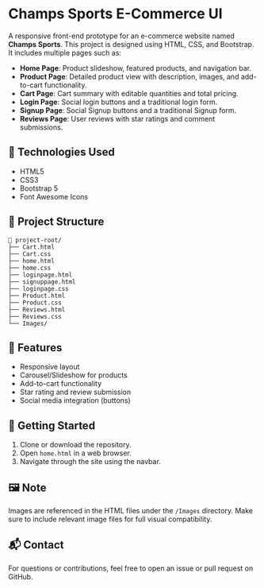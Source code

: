 
# Champs Sports E-Commerce UI

A responsive front-end prototype for an e-commerce website named **Champs Sports**. This project is designed using HTML, CSS, and Bootstrap. It includes multiple pages such as:

- **Home Page**: Product slideshow, featured products, and navigation bar.
- **Product Page**: Detailed product view with description, images, and add-to-cart functionality.
- **Cart Page**: Cart summary with editable quantities and total pricing.
- **Login Page**: Social login buttons and a traditional login form.
- **Signup Page**: Social Signup buttons and a traditional Signup form.
- **Reviews Page**: User reviews with star ratings and comment submissions.

## 🔧 Technologies Used

- HTML5
- CSS3
- Bootstrap 5
- Font Awesome Icons

## 📁 Project Structure

```
📁 project-root/
├── Cart.html
├── Cart.css
├── home.html
├── home.css
├── loginpage.html
├── signuppage.html
├── loginpage.css
├── Product.html
├── Product.css
├── Reviews.html
├── Reviews.css
└── Images/
```

## 🧰 Features

- Responsive layout
- Carousel/Slideshow for products
- Add-to-cart functionality
- Star rating and review submission
- Social media integration (buttons)

## 🚀 Getting Started

1. Clone or download the repository.
2. Open `home.html` in a web browser.
3. Navigate through the site using the navbar.

## 🖼️ Note

Images are referenced in the HTML files under the `/Images` directory. Make sure to include relevant image files for full visual compatibility.

## 📬 Contact

For questions or contributions, feel free to open an issue or pull request on GitHub.

